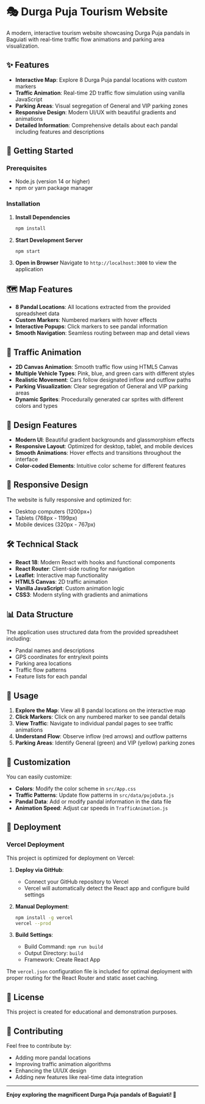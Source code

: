 # 🎭 Durga Puja Tourism Website

A modern, interactive tourism website showcasing Durga Puja pandals in Baguiati with real-time traffic flow animations and parking area visualization.

## ✨ Features

- **Interactive Map**: Explore 8 Durga Puja pandal locations with custom markers
- **Traffic Animation**: Real-time 2D traffic flow simulation using vanilla JavaScript
- **Parking Areas**: Visual segregation of General and VIP parking zones
- **Responsive Design**: Modern UI/UX with beautiful gradients and animations
- **Detailed Information**: Comprehensive details about each pandal including features and descriptions

## 🚀 Getting Started

### Prerequisites

- Node.js (version 14 or higher)
- npm or yarn package manager

### Installation

1. **Install Dependencies**
   ```bash
   npm install
   ```

2. **Start Development Server**
   ```bash
   npm start
   ```

3. **Open in Browser**
   Navigate to `http://localhost:3000` to view the application

## 🗺️ Map Features

- **8 Pandal Locations**: All locations extracted from the provided spreadsheet data
- **Custom Markers**: Numbered markers with hover effects
- **Interactive Popups**: Click markers to see pandal information
- **Smooth Navigation**: Seamless routing between map and detail views

## 🚗 Traffic Animation

- **2D Canvas Animation**: Smooth traffic flow using HTML5 Canvas
- **Multiple Vehicle Types**: Pink, blue, and green cars with different styles
- **Realistic Movement**: Cars follow designated inflow and outflow paths
- **Parking Visualization**: Clear segregation of General and VIP parking areas
- **Dynamic Sprites**: Procedurally generated car sprites with different colors and types

## 🎨 Design Features

- **Modern UI**: Beautiful gradient backgrounds and glassmorphism effects
- **Responsive Layout**: Optimized for desktop, tablet, and mobile devices
- **Smooth Animations**: Hover effects and transitions throughout the interface
- **Color-coded Elements**: Intuitive color scheme for different features

## 📱 Responsive Design

The website is fully responsive and optimized for:
- Desktop computers (1200px+)
- Tablets (768px - 1199px)
- Mobile devices (320px - 767px)

## 🛠️ Technical Stack

- **React 18**: Modern React with hooks and functional components
- **React Router**: Client-side routing for navigation
- **Leaflet**: Interactive map functionality
- **HTML5 Canvas**: 2D traffic animation
- **Vanilla JavaScript**: Custom animation logic
- **CSS3**: Modern styling with gradients and animations

## 📊 Data Structure

The application uses structured data from the provided spreadsheet including:
- Pandal names and descriptions
- GPS coordinates for entry/exit points
- Parking area locations
- Traffic flow patterns
- Feature lists for each pandal

## 🎯 Usage

1. **Explore the Map**: View all 8 pandal locations on the interactive map
2. **Click Markers**: Click on any numbered marker to see pandal details
3. **View Traffic**: Navigate to individual pandal pages to see traffic animations
4. **Understand Flow**: Observe inflow (red arrows) and outflow patterns
5. **Parking Areas**: Identify General (green) and VIP (yellow) parking zones

## 🔧 Customization

You can easily customize:
- **Colors**: Modify the color scheme in `src/App.css`
- **Traffic Patterns**: Update flow patterns in `src/data/pujoData.js`
- **Pandal Data**: Add or modify pandal information in the data file
- **Animation Speed**: Adjust car speeds in `TrafficAnimation.js`

## 🚀 Deployment

### Vercel Deployment

This project is optimized for deployment on Vercel:

1. **Deploy via GitHub**:
   - Connect your GitHub repository to Vercel
   - Vercel will automatically detect the React app and configure build settings

2. **Manual Deployment**:
   ```bash
   npm install -g vercel
   vercel --prod
   ```

3. **Build Settings**:
   - Build Command: `npm run build`
   - Output Directory: `build`
   - Framework: Create React App

The `vercel.json` configuration file is included for optimal deployment with proper routing for the React Router and static asset caching.

## 📝 License

This project is created for educational and demonstration purposes.

## 🤝 Contributing

Feel free to contribute by:
- Adding more pandal locations
- Improving traffic animation algorithms
- Enhancing the UI/UX design
- Adding new features like real-time data integration

---

**Enjoy exploring the magnificent Durga Puja pandals of Baguiati! 🎉**
